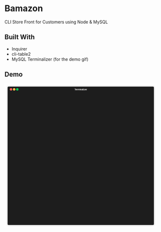 # Bamazon
CLI Store Front for Customers using Node &amp; MySQL

## Built With

* Inquirer
* cli-table2
* MySQL
Terminalizer (for the demo gif)

## Demo
![alt text](render1555101391890.gif)
